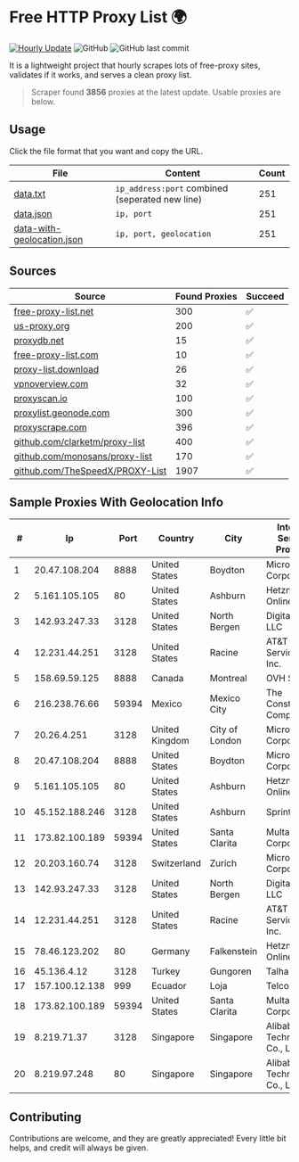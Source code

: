 
# Free HTTP Proxy List 🌍

[![Hourly Update](https://github.com/mertguvencli/http-proxy-list/actions/workflows/main.yml/badge.svg?branch=main)](https://github.com/mertguvencli/http-proxy-list/actions/workflows/main.yml)
![GitHub](https://img.shields.io/github/license/mertguvencli/http-proxy-list)
![GitHub last commit](https://img.shields.io/github/last-commit/mertguvencli/http-proxy-list)

It is a lightweight project that hourly scrapes lots of free-proxy sites, validates if it works, and serves a clean proxy list.


> Scraper found **3856** proxies at the latest update. Usable proxies are below.

## Usage

Click the file format that you want and copy the URL.


|File|Content|Count|
|----|-------|-----|
|[data.txt](https://raw.githubusercontent.com/mertguvencli/http-proxy-list/main/proxy-list/data.txt)|`ip_address:port` combined (seperated new line)|251|
|[data.json](https://raw.githubusercontent.com/mertguvencli/http-proxy-list/main/proxy-list/data.json)|`ip, port`|251|
|[data-with-geolocation.json](https://raw.githubusercontent.com/mertguvencli/http-proxy-list/main/proxy-list/data-with-geolocation.json)|`ip, port, geolocation`|251|

## Sources

|Source|Found Proxies|Succeed|
|------|-------------|-------|
|[free-proxy-list.net](https://free-proxy-list.net)|300|✅|
|[us-proxy.org](https://www.us-proxy.org)|200|✅|
|[proxydb.net](http://proxydb.net)|15|✅|
|[free-proxy-list.com](https://free-proxy-list.com/?page=&port=&type%5B%5D=http&type%5B%5D=https&up_time=0&search=Search)|10|✅|
|[proxy-list.download](https://www.proxy-list.download/HTTP)|26|✅|
|[vpnoverview.com](https://vpnoverview.com/privacy/anonymous-browsing/free-proxy-servers)|32|✅|
|[proxyscan.io](https://www.proxyscan.io)|100|✅|
|[proxylist.geonode.com](https://proxylist.geonode.com/api/proxy-list?limit=300&page=1&sort_by=lastChecked&sort_type=desc&protocols=http,https)|300|✅|
|[proxyscrape.com](https://api.proxyscrape.com/v2/?request=displayproxies&protocol=http&timeout=10000&country=all&ssl=all&anonymity=all)|396|✅|
|[github.com/clarketm/proxy-list](https://raw.githubusercontent.com/clarketm/proxy-list/master/proxy-list-raw.txt)|400|✅|
|[github.com/monosans/proxy-list](https://raw.githubusercontent.com/monosans/proxy-list/main/proxies/http.txt)|170|✅|
|[github.com/TheSpeedX/PROXY-List](https://raw.githubusercontent.com/TheSpeedX/PROXY-List/master/http.txt)|1907|✅|


## Sample Proxies With Geolocation Info

|#|Ip|Port|Country|City|Internet Service Provider|
|-|--|----|-------|----|-------------------------|
|1|20.47.108.204|8888|United States|Boydton|Microsoft Corporation|
|2|5.161.105.105|80|United States|Ashburn|Hetzner Online GmbH|
|3|142.93.247.33|3128|United States|North Bergen|DigitalOcean, LLC|
|4|12.231.44.251|3128|United States|Racine|AT&T Services, Inc.|
|5|158.69.59.125|8888|Canada|Montreal|OVH SAS|
|6|216.238.76.66|59394|Mexico|Mexico City|The Constant Company|
|7|20.26.4.251|3128|United Kingdom|City of London|Microsoft Corporation|
|8|20.47.108.204|8888|United States|Boydton|Microsoft Corporation|
|9|5.161.105.105|80|United States|Ashburn|Hetzner Online GmbH|
|10|45.152.188.246|3128|United States|Ashburn|Sprint|
|11|173.82.100.189|59394|United States|Santa Clarita|Multacom Corporation|
|12|20.203.160.74|3128|Switzerland|Zurich|Microsoft Corporation|
|13|142.93.247.33|3128|United States|North Bergen|DigitalOcean, LLC|
|14|12.231.44.251|3128|United States|Racine|AT&T Services, Inc.|
|15|78.46.123.202|80|Germany|Falkenstein|Hetzner Online GmbH|
|16|45.136.4.12|3128|Turkey|Gungoren|Talha Bogaz|
|17|157.100.12.138|999|Ecuador|Loja|Telconet S.A|
|18|173.82.100.189|59394|United States|Santa Clarita|Multacom Corporation|
|19|8.219.71.37|3128|Singapore|Singapore|Alibaba (US) Technology Co., Ltd.|
|20|8.219.97.248|80|Singapore|Singapore|Alibaba (US) Technology Co., Ltd.|



## Contributing

Contributions are welcome, and they are greatly appreciated! Every
little bit helps, and credit will always be given.

